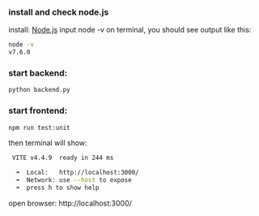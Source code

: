 ### install and check node.js

install: [Node.js](https://nodejs.org/en)
input node -v on terminal, you should see output like this:
```sh
node -v
v7.6.0
```


### start backend:

```sh
python backend.py
```

### start frontend:

```sh
npm run test:unit
```

then terminal will show: 
```sh
 VITE v4.4.9  ready in 244 ms

  ➜  Local:   http://localhost:3000/
  ➜  Network: use --host to expose
  ➜  press h to show help

```

open browser: http://localhost:3000/
